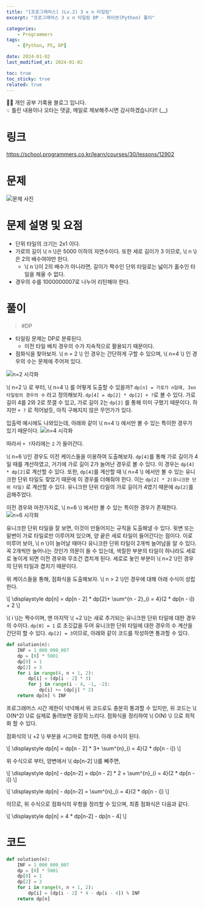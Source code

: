 ```yaml
---
title: "[프로그래머스] (Lv.2) 3 x n 타일링"
excerpt: "프로그래머스 3 x n 타일링 DP - 파이썬(Python) 풀이"

categories:
    - Programmers
tags:
    - [Python, PS, DP]

date: 2024-01-02
last_modified_at: 2024-01-02

toc: true
toc_sticky: true
related: true
---
```


<div class="notice--info" markdown="1">
👨‍💻 개인 공부 기록용 블로그 입니다. <br/>
💡 틀린 내용이나 오타는 댓글, 메일로 제보해주시면 감사하겠습니다!!  (__)
</div>

# 링크

<https://school.programmers.co.kr/learn/courses/30/lessons/12902>

# 문제

![문제 사진](https://github.com/Tolerblanc/Tolerblanc.github.io/assets/52883827/2fb51dec-25d9-4eaf-ae53-a2ce1ddc6b35)

# 문제 설명 및 요점
- 단위 타일의 크기는 2x1 이다.
- 가로의 길이 \\( n \\)은 5000 이하의 자연수이다. 또한 세로 길이가 3 이므로, \\( n \\)은 2의 배수여야만 한다.
	- \\( n \\)이 2의 배수가 아니라면, 길이가 짝수인 단위 타일로는 넓이가 홀수인 타일을 채울 수 없다.
- 경우의 수를 1000000007로 나누어 리턴해야 한다.

# 풀이

> #DP 

- 타일링 문제는 DP로 분류된다.
	- 이전 타일 배치 경우의 수가 지속적으로 활용되기 때문이다.
- 점화식을 찾아보자.
\\( n = 2 \\) 인 경우는 간단하게 구할 수 있으며, \\( n=4 \\) 인 경우의 수는 문제에 주어져 있다.

![n=2 시각화](https://github.com/Tolerblanc/Tolerblanc.github.io/assets/52883827/7f4eb9d6-25a6-49aa-bedb-f16800a0da2a)

\\( n=2 \\) 로 부터, \\( n=4 \\) 를 어떻게 도출할 수 있을까?
`dp[n] = 가로가 n일때, 3xn 타일링의 경우의 수` 라고 정의해보자.
`dp[4] = dp[2] * dp[2] + ?`로 볼 수 있다. 가로 길이 4를 2와 2로 쪼갤 수 있고, 가로 길이 2는 `dp[2]` 를 통해 이미 구했기 때문이다. 하지만 `+ ?` 로 적어놨듯, 아직 구해지지 않은 무언가가 있다.

입출력 예시에도 나와있는데, 아래와 같이 \\( n=4 \\) 에서만 볼 수 있는 특이한 경우가 있기 때문이다.
![n=4 시각화](https://github.com/Tolerblanc/Tolerblanc.github.io/assets/52883827/c353f430-ed50-46fb-a7cb-5638bd62ae43)

따라서 `+ ?`자리에는 `2` 가 들어간다.

\\( n=6 \\)인 경우도 이전 케이스들을 이용하여 도출해보자.
`dp[4]`를 통해 가로 길이가 4일 때를 계산하였고, 거기에 가로 길이 2가 늘어난 경우로 볼 수 있다. 이 경우는 `dp[4] * dp[2]`로 계산할 수 있다.
또한, `dp[4]`를 계산할 때 \\( n=4 \\) 에서만 볼 수 있는 유니크한 단위 타일도 찾았기 때문에 이 경우를 더해줘야 한다. 이는 `dp[2] * 2(유니크한 단위 타일)` 로 계산할 수 있다. 유니크한 단위 타일의 가로 길이가 4였기 때문에 `dp[2]`를 곱해주었다.

이전 경우와 마찬가지로, \\( n=6 \\) 에서만 볼 수 있는 특이한 경우가 존재한다. 
![n=6 시각화](https://github.com/Tolerblanc/Tolerblanc.github.io/assets/52883827/2ad3b164-5c8a-4ddb-83a2-8b01dc5afc8b)

유니크한 단위 타일을 잘 보면, 이것이 만들어지는 규칙을 도출해낼 수 있다. 윗변 또는 밑변이 가로 타일로만 이루어져 있으며, 양 끝은 세로 타일이 들어간다는 점이다. 이로 미루어 보아, \\( n \\)이 늘어날 때마다 유니크한 단위 타일이 2개씩 늘어남을 알 수 있다. 
꼭 2개씩만 늘어나는 것인가 의문이 들 수 있는데, 색칠한 부분의 타일이 하나라도 세로로 놓이게 되면 이전 경우와 무조건 겹치게 된다. 세로로 놓인 부분이 \\( n=2 \\)인 경우의 단위 타일과 겹치기 때문이다.

위 케이스들을 통해, 점화식을 도출해보자. \\( n > 2 \\)인 경우에 대해 아래 수식이 성립한다.

\\[ \displaystyle dp[n] = dp[n - 2] * dp[2]+ \sum^{n - 2}_{i = 4}(2 * dp[n - i]) + 2 \\]

\\( i \\)는 짝수이며, 맨 마지막 \\( +2 \\)는 새로 추가되는 유니크한 단위 타일에 대한 경우의 수이다.  `dp[0] = 1` 로 초깃값을 두어 유니크한 단위 타일에 대한 경우의 수 계산을 간단히 할 수 있다.  `dp[2] = 3`이므로, 아래와 같이 코드를 작성하면 통과할 수 있다.

```python
def solution(n):
    INF = 1_000_000_007
    dp = [0] * 5001
    dp[0] = 1
    dp[2] = 3
    for i in range(4, n + 1, 2):
        dp[i] = (dp[i - 2] * 3)
        for j in range(i - 4, -1, -2):
            dp[i] += (dp[j] * 2)
    return dp[n] % INF
```

프로그래머스 시간 제한이 넉넉해서 위 코드로도 충분히 통과할 수 있지만, 위 코드는 \\( O(N^2) \\)로 실제로 돌려보면 굉장히 느리다. 점화식을 정리하여 \\( O(N) \\) 으로 최적화 할 수 있다.

점화식의 \\( +2 \\) 부분을 시그마로 합치면, 아래 수식이 된다.

\\[ \displaystyle dp[n] = dp[n - 2] * 3+ \sum^{n}_{i = 4}(2 * dp[n - i]) \\]

위 수식으로 부터, 양변에서 \\( dp[n-2] \\)를 빼주면,

\\[ \displaystyle dp[n] - dp[n-2] = dp[n - 2] * 2 + \sum^{n}_{i = 4}(2 * dp[n - i]) \\]

\\[ \displaystyle dp[n] - dp[n-2] = \sum^{n}_{i = 4}(2 * dp[n - i]) \\]

이므로, 위 수식으로 점화식의 우항을 정리할 수 있으며, 최종 점화식은 다음과 같다.

\\[ \displaystyle dp[n] = 4 * dp[n-2]  - dp[n - 4] \\]


# 코드

```python
def solution(n):
    INF = 1_000_000_007
    dp = [0] * 5001
    dp[0] = 1
    dp[2] = 3
    for i in range(4, n + 1, 2):
        dp[i] = (dp[i - 2] * 4 - dp[i - 4]) % INF 
    return dp[n]
```